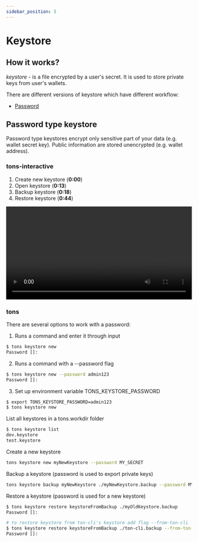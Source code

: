 ```yaml
---
sidebar_position: 5
---
```


# Keystore


## How it works?

*keystore* - is a file encrypted by a user's secret.
It is used to store private keys from user's wallets.


There are different versions of keystore which have different workflow:
- [Password](#password-type-keystore)

## Password type keystore

Password type keystores encrypt only sensitive part of your data (e.g. wallet secret key). 
Public information are stored unencrypted (e.g. wallet address).



### tons-interactive


1. Create new keystore (**0:00**) <br />
2. Open keystore (**0:13**) <br />
3. Backup keystore (**0:18**) <br /> 
4. Restore keystore (**0:44**)


<video controls width="100%" height="auto">
  <source src="http://localhost:3000/tons-docs/vid/tons-interactive-keystores.mov" type="video/mp4" />
</video>



### tons


There are several options to work with a password:
1. Runs a command and enter it through input
```bash
$ tons keystore new
Password []: 
```
2. Runs a command with a --password flag
```bash
$ tons keystore new --password admin123
Password []: 
```
3. Set up environment variable TONS_KEYSTORE_PASSWORD
```bash
$ export TONS_KEYSTORE_PASSWORD=admin123
$ tons keystore new
```


List all keystores in a tons.workdir folder
```bash
$ tons keystore list
dev.keystore
test.keystore
```

Create a new keystore
```bash
tons keystore new myNewKeystore --password MY_SECRET
```

Backup a keystore (password is used to export private keys)
```bash
tons keystore backup myNewKeystore ./myNewKeystore.backup --password MY_SECRET
```


Restore a keystore (password is used for a new keystore)
```bash
$ tons keystore restore keystoreFromBackup ./myOldKeystore.backup
Password []: 

# to restore keystore from ton-cli's keystore add flag --from-ton-cli
$ tons keystore restore keystoreFromBackup ./ton-cli.backup --from-ton-cli
Password []: 
```
